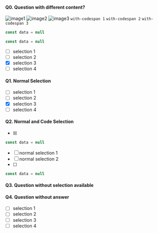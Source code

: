 #### Q0. Question with different content?

![image1](https://wwww.imageurl.com)
![image2](https://wwww.imageurl.com)
![image3](https://wwww.imageurl.com)
`with-codespan 1`
`with-codespan 2`
`with-codespan 3`
```javascript
const data = null
```
```javascript
const data = null
```

- [ ] selection 1
- [ ] selection 2
- [x] selection 3
- [ ] selection 4

#### Q1. Normal Selection

- [ ] selection 1
- [ ] selection 2
- [x] selection 3
- [ ] selection 4

#### Q2. Normal and Code Selection

- [x]
```javascript
const data = null
```
- [ ] normal selection 1
- [ ] normal selection 2
- [ ]
```javascript
const data = null
```

#### Q3. Question without selection available

#### Q4. Question without answer
- [ ] selection 1
- [ ] selection 2
- [ ] selection 3
- [ ] selection 4
